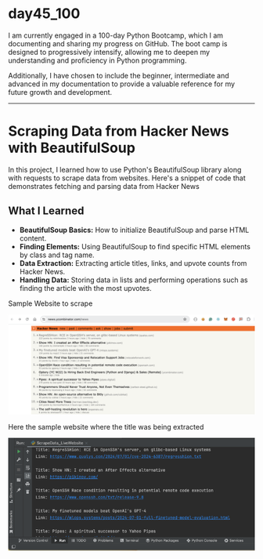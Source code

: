 # day45_100
I am currently engaged in a 100-day Python Bootcamp, which I am documenting and sharing my progress on GitHub. The boot camp is designed to progressively intensify, allowing me to deepen my understanding and proficiency in Python programming.

Additionally, I have chosen to include the beginner, intermediate and advanced in my documentation to provide a valuable reference for my future growth and development.

---
# Scraping Data from Hacker News with BeautifulSoup
In this project, I learned how to use Python's BeautifulSoup library along with requests to scrape data from websites. Here's a snippet of code that demonstrates fetching and parsing data from Hacker News

## What I Learned
- __BeautifulSoup Basics:__ How to initialize BeautifulSoup and parse HTML content.
- __Finding Elements:__ Using BeautifulSoup to find specific HTML elements by class and tag name.
- __Data Extraction:__ Extracting article titles, links, and upvote counts from Hacker News.
- __Handling Data:__ Storing data in lists and performing operations such as finding the article with the most upvotes.

Sample Website to scrape

![](https://github.com/AlvinChin1608/day45_100/blob/main/bs4-start/Website_Example.png)

Here the sample website where the title was being extracted

![](https://github.com/AlvinChin1608/day45_100/blob/main/bs4-start/Website_Scraped.png)
